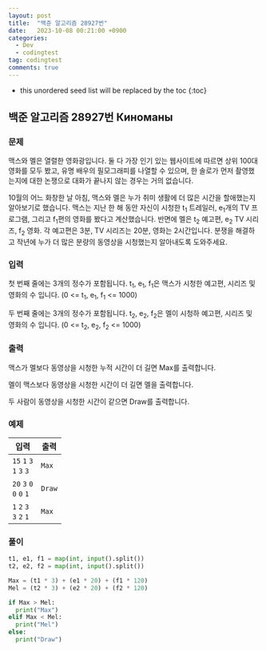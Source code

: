```yaml
---
layout: post
title:  "백준 알고리즘 28927번"
date:   2023-10-08 00:21:00 +0900
categories:
  - Dev
  - codingtest
tag: codingtest
comments: true
---
```


* this unordered seed list will be replaced by the toc
{:toc}

## 백준 알고리즘 28927번 Киноманы

### 문제

맥스와 멜은 열렬한 영화광입니다. 둘 다 가장 인기 있는 웹사이트에 따르면 상위 100대 영화를 모두 봤고, 유명 배우의 필모그래피를 나열할 수 있으며, 한 솔로가 먼저 촬영했는지에 대한 논쟁으로 대화가 끝나지 않는 경우는 거의 없습니다.

10월의 어느 화창한 날 아침, 맥스와 멜은 누가 취미 생활에 더 많은 시간을 할애했는지 알아보기로 했습니다. 맥스는 지난 한 해 동안 자신이 시청한 t<sub>1</sub> 트레일러, e<sub>1</sub>개의 TV 프로그램, 그리고 f<sub>1</sub>편의 영화를 봤다고 계산했습니다. 반면에 멜은 t<sub>2</sub> 예고편, e<sub>2</sub> TV 시리즈, f<sub>2</sub> 영화. 각 예고편은 3분, TV 시리즈는 20분, 영화는 2시간입니다. 분쟁을 해결하고 작년에 누가 더 많은 분량의 동영상을 시청했는지 알아내도록 도와주세요.

### 입력

첫 번째 줄에는 3개의 정수가 포함됩니다. t<sub>1</sub>, e<sub>1</sub>, f<sub>1</sub>은 맥스가 시청한 예고편, 시리즈 및 영화의 수 입니다. (0 <= t<sub>1</sub>, e<sub>1</sub>, f<sub>1</sub> <= 1000)

두 번째 줄에는 3개의 정수가 포함됩니다. t<sub>2</sub>, e<sub>2</sub>, f<sub>2</sub>은 멜이 시청하 예고편, 시리즈 및 영화의 수 입니다. (0 <= t<sub>2</sub>, e<sub>2</sub>, f<sub>2</sub> <= 1000)

### 출력

맥스가 멜보다 동영상을 시청한 누적 시간이 더 길면 Max를 출력합니다.

멜이 맥스보다 동영상을 시청한 시간이 더 길면 멜을 출력합니다.

두 사람이 동영상을 시청한 시간이 같으면 Draw를 출력합니다.

### 예제

| 입력 | 출력 |
| --- | --- |
| `15` `1` `3` <br/> `1` `3` `3` | `Max` |
| `20` `3` `0` <br/> `0` `0` `1` | `Draw` |
| `1` `2` `3` <br/> `3` `2` `1` | `Max` |

### 풀이

```py
t1, e1, f1 = map(int, input().split())
t2, e2, f2 = map(int, input().split())

Max = (t1 * 3) + (e1 * 20) + (f1 * 120)
Mel = (t2 * 3) + (e2 * 20) + (f2 * 120)

if Max > Mel:
  print("Max")
elif Max < Mel:
  print("Mel")
else:
  print("Draw")
```